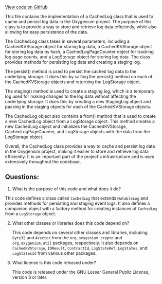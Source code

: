 [View code on GitHub](https://github.com/oxygenium/oxygenium/protocol/src/main/scala/org/oxygenium/protocol/vm/event/CachedLog.scala)

This file contains the implementation of a CachedLog class that is used to cache and persist log data in the Oxygenium project. The purpose of this class is to provide a way to store and retrieve log data efficiently, while also allowing for easy persistence of the data.

The CachedLog class takes in several parameters, including a CachedKVStorage object for storing log data, a CachedKVStorage object for storing log data by hash, a CachedLogPageCounter object for tracking log page counts, and a LogStorage object for storing log data. The class provides methods for persisting log data and creating a staging log.

The persist() method is used to persist the cached log data to the underlying storage. It does this by calling the persist() method on each of the CachedKVStorage objects and returning the LogStorage object.

The staging() method is used to create a staging log, which is a temporary log used for making changes to the log data without affecting the underlying storage. It does this by creating a new StagingLog object and passing in the staging objects for each of the CachedKVStorage objects.

The CachedLog object also contains a from() method that is used to create a new CachedLog object from a LogStorage object. This method creates a new CachedLog object and initializes the CachedKVStorage, CachedLogPageCounter, and LogStorage objects with the data from the LogStorage object.

Overall, the CachedLog class provides a way to cache and persist log data in the Oxygenium project, making it easier to store and retrieve log data efficiently. It is an important part of the project's infrastructure and is used extensively throughout the codebase.
## Questions: 
 1. What is the purpose of this code and what does it do?
   
   This code defines a class called `CachedLog` that extends `MutableLog` and provides methods for persisting and staging event logs. It also defines a companion object with a factory method for creating instances of `CachedLog` from a `LogStorage` object.

2. What other classes or libraries does this code depend on?
   
   This code depends on several other classes and libraries, including `Byte32` and `AVector` from the `org.oxygenium.crypto` and `org.oxygenium.util` packages, respectively. It also depends on `CachedKVStorage`, `IOResult`, `ContractId`, `LogStateRef`, `LogStates`, and `LogStatesId` from various other packages.

3. What license is this code released under?
   
   This code is released under the GNU Lesser General Public License, version 3 or later.